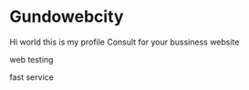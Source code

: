 # Gundowebcity
Hi world this is my profile
Consult for your bussiness website




web testing 








fast service


